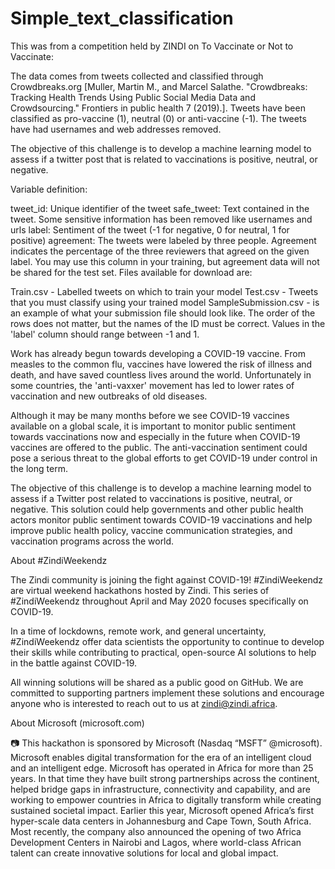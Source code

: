 # Simple_text_classification
This was from a competition held by ZINDI on  To Vaccinate or Not to Vaccinate:

The data comes from tweets collected and classified through Crowdbreaks.org [Muller, Martin M., and Marcel Salathe. "Crowdbreaks: Tracking Health Trends Using Public Social Media Data and Crowdsourcing." Frontiers in public health 7 (2019).]. Tweets have been classified as pro-vaccine (1), neutral (0) or anti-vaccine (-1). The tweets have had usernames and web addresses removed.

The objective of this challenge is to develop a machine learning model to assess if a twitter post that is related to vaccinations is positive, neutral, or negative.

Variable definition:

tweet_id: Unique identifier of the tweet
safe_tweet: Text contained in the tweet. Some sensitive information has been removed like usernames and urls
label: Sentiment of the tweet (-1 for negative, 0 for neutral, 1 for positive)
agreement: The tweets were labeled by three people. Agreement indicates the percentage of the three reviewers that agreed on the given label. You may use this column in your training, but agreement data will not be shared for the test set.
Files available for download are:

Train.csv - Labelled tweets on which to train your model
Test.csv - Tweets that you must classify using your trained model
SampleSubmission.csv - is an example of what your submission file should look like. The order of the rows does not matter, but the names of the ID must be correct. Values in the 'label' column should range between -1 and 1.




Work has already begun towards developing a COVID-19 vaccine. From measles to the common flu, vaccines have lowered the risk of illness and death, and have saved countless lives around the world. Unfortunately in some countries, the 'anti-vaxxer' movement has led to lower rates of vaccination and new outbreaks of old diseases.

Although it may be many months before we see COVID-19 vaccines available on a global scale, it is important to monitor public sentiment towards vaccinations now and especially in the future when COVID-19 vaccines are offered to the public. The anti-vaccination sentiment could pose a serious threat to the global efforts to get COVID-19 under control in the long term.

The objective of this challenge is to develop a machine learning model to assess if a Twitter post related to vaccinations is positive, neutral, or negative. This solution could help governments and other public health actors monitor public sentiment towards COVID-19 vaccinations and help improve public health policy, vaccine communication strategies, and vaccination programs across the world.

About #ZindiWeekendz

The Zindi community is joining the fight against COVID-19! #ZindiWeekendz are virtual weekend hackathons hosted by Zindi. This series of #ZindiWeekendz throughout April and May 2020 focuses specifically on COVID-19.

In a time of lockdowns, remote work, and general uncertainty, #ZindiWeekendz offer data scientists the opportunity to continue to develop their skills while contributing to practical, open-source AI solutions to help in the battle against COVID-19.

All winning solutions will be shared as a public good on GitHub. We are committed to supporting partners implement these solutions and encourage anyone who is interested to reach out to us at zindi@zindi.africa.

About Microsoft (microsoft.com)

📷
This hackathon is sponsored by Microsoft (Nasdaq “MSFT” @microsoft). Microsoft enables digital transformation for the era of an intelligent cloud and an intelligent edge. Microsoft has operated in Africa for more than 25 years. In that time they have built strong partnerships across the continent, helped bridge gaps in infrastructure, connectivity and capability, and are working to empower countries in Africa to digitally transform while creating sustained societal impact. Earlier this year, Microsoft opened Africa’s first hyper-scale data centers in Johannesburg and Cape Town, South Africa. Most recently, the company also announced the opening of two Africa Development Centers in Nairobi and Lagos, where world-class African talent can create innovative solutions for local and global impact.
